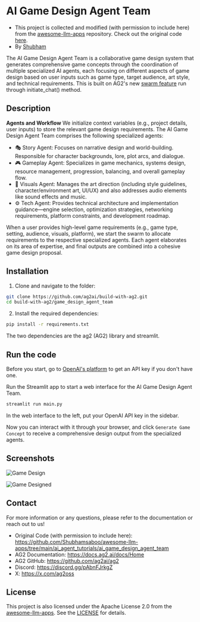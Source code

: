 # AI Game Design Agent Team

- This project is collected and modified (with permission to include here) from the [awesome-llm-apps](https://github.com/Shubhamsaboo/awesome-llm-apps) repository. Check out the original code [here](https://github.com/Shubhamsaboo/awesome-llm-apps/tree/main/ai_agent_tutorials/ai_game_design_agent_team).
- By [Shubham](https://x.com/Saboo_Shubham_)

The AI Game Design Agent Team is a collaborative game design system that generates comprehensive game concepts through the coordination of multiple specialized AI agents, each focusing on different aspects of game design based on user inputs such as game type, target audience, art style, and technical requirements. This is built on AG2's new [swarm feature](https://docs.ag2.ai/notebooks/agentchat_swarm#swarm-orchestration-with-ag2) run through initiate_chat() method.


## Description

**Agents and Workflow**
We initialize context variables (e.g., project details, user inputs) to store the relevant game design requirements. The AI Game Design Agent Team comprises the following specialized agents:
-	🎭 Story Agent:
Focuses on narrative design and world-building. Responsible for character backgrounds, lore, plot arcs, and dialogue.
-	🎮 Gameplay Agent:
Specializes in game mechanics, systems design, resource management, progression, balancing, and overall gameplay flow.
-	🎨 Visuals Agent:
Manages the art direction (including style guidelines, character/environment art, UI/UX) and also addresses audio elements like sound effects and music.
-	⚙️ Tech Agent:
Provides technical architecture and implementation guidance—engine selection, optimization strategies, networking requirements, platform constraints, and development roadmap.

When a user provides high-level game requirements (e.g., game type, setting, audience, visuals, platform), we start the swarm to allocate requirements to the respective specialized agents. Each agent elaborates on its area of expertise, and final outputs are combined into a cohesive game design proposal.

## Installation
1. Clone and navigate to the folder:
  ```bash
  git clone https://github.com/ag2ai/build-with-ag2.git
  cd build-with-ag2/game_design_agent_team
  ```
2. Install the required dependencies:
  ```bash
  pip install -r requirements.txt
  ```
The two dependencies are the ag2 (AG2) library and streamlit.

## Run the code

Before you start, go to [OpenAI's platform](https://platform.openai.com/) to get an API key if you don't have one.

Run the Streamlit app to start a web interface for the AI Game Design Agent Team.
```bash
streamlit run main.py
```

In the web interface to the left, put your OpenAI API key in the sidebar.

Now you can interact with it through your browser, and click `Generate Game Concept` to receive a comprehensive design output from the specialized agents.

## Screenshots

![Game Design](./assets/game-design-page.png)

![Game Designed](./assets/game-designed.png)

## Contact

For more information or any questions, please refer to the documentation or reach out to us!

- Original Code (with permission to include here): https://github.com/Shubhamsaboo/awesome-llm-apps/tree/main/ai_agent_tutorials/ai_game_design_agent_team
-	AG2 Documentation: https://docs.ag2.ai/docs/Home
-	AG2 GitHub: https://github.com/ag2ai/ag2
-	Discord: https://discord.gg/pAbnFJrkgZ
- X: https://x.com/ag2oss

## License

This project is also licensed under the Apache License 2.0 from the [awesome-llm-apps](https://github.com/Shubhamsaboo/awesome-llm-apps). See the [LICENSE](./LICENSE) for details.
